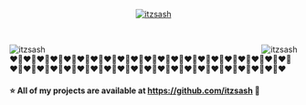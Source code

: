 <p align="center"> <a href="https://github.com/ryo-ma/github-profile-trophy"><img src="https://github-profile-trophy.vercel.app/?username=itzsash" alt="itzsash" /></a> </p> <br />

</p><img align="left" src="https://github-readme-stats.vercel.app/api?username=itzsash&show_icons=true&locale=en" alt="itzsash" /></p>

</p><img align="right" src="https://github-readme-streak-stats.herokuapp.com/?user=itzsash&" alt="itzsash" /></p>

<br />❤️💙❤️💙❤️💙❤️💙❤️💙❤️💙❤️💙❤️💙❤️💙❤️💙❤️💙❤️💙❤️💙❤️💙❤️💙❤️💙❤️💙❤️💙❤️💙❤️💙❤️💙❤️💙❤️💙❤️💙❤️💙❤️💙❤️💙❤️💙❤️💙❤️💙❤️💙❤️💙❤️💙❤️💙❤️💙❤️💙❤️💙❤️💙❤️💙❤️💙❤️💙❤️

#### ⭐ All of my projects are available at https://github.com/itzsash 🍭
